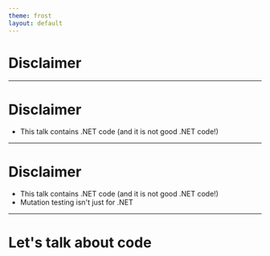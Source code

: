 ```yaml
---
theme: frost
layout: default
---
```


# Disclaimer

---

# Disclaimer

- This talk contains .NET code (and it is not good .NET code!)

---

# Disclaimer

- This talk contains .NET code (and it is not good .NET code!)
- Mutation testing isn't just for .NET

---

# Let's talk about code
